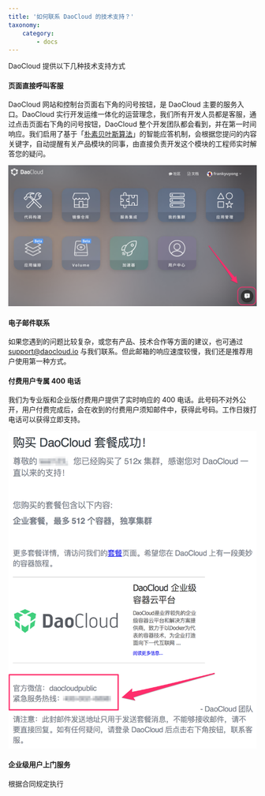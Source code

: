 ```yaml
---
title: '如何联系 DaoCloud 的技术支持？'
taxonomy:
    category:
        - docs
---
```


DaoCloud 提供以下几种技术支持方式


#### 页面直接呼叫客服

DaoCloud 网站和控制台页面右下角的问号按钮，是 DaoCloud 主要的服务入口。DaoCloud 实行开发运维一体化的运营理念，我们所有开发人员都是客服，通过点击页面右下角的问号按钮，DaoCloud 整个开发团队都会看到，并在第一时间响应。我们启用了基于「[朴素贝叶斯算法](http://baike.baidu.com/link?url=aoGwbBktsDtKNCA3M0wBtSa5vacD3-TnTxB-HqysRubDetPQvE3s8_0uLASDe015Rqm4XbQTpC9KvK03RdOhVq)」的智能应答机制，会根据您提问的内容关键字，自动提醒有关产品模块的同事，由直接负责开发这个模块的工程师实时解答您的疑问。

![客服](DashboardDaoCloud.png)

#### 电子邮件联系

如果您遇到的问题比较复杂，或您有产品、技术合作等方面的建议，也可通过 [support@daocloud.io](support@daocloud.io) 与我们联系。但此邮箱的响应速度较慢，我们还是推荐用户使用第一种方式。

#### 付费用户专属 400 电话

我们为专业版和企业版付费用户提供了实时响应的 400 电话。此号码不对外公开，用户付费完成后，会在收到的付费用户须知邮件中，获得此号码。工作日拨打电话可以获得立即支持。

![400](400-support.png?resize=600)

#### 企业级用户上门服务

根据合同规定执行